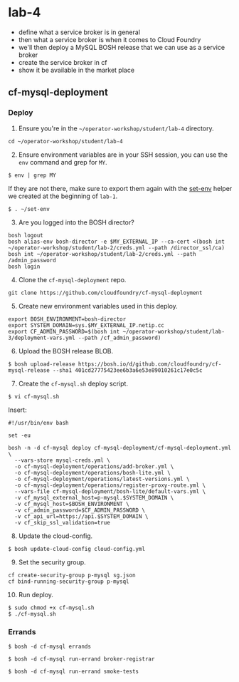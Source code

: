# lab-4

  * define what a service broker is in general
  * then what a service broker is when it comes to Cloud Foundry
  * we'll then deploy a MySQL BOSH release that we can use as a service broker
  * create the service broker in cf
  * show it be available in the market place

## cf-mysql-deployment

### Deploy

1. Ensure you're in the `~/operator-workshop/student/lab-4` directory.

```
cd ~/operator-workshop/student/lab-4
```

2. Ensure environment variables are in your SSH session, you can use the `env`
command and grep for `MY`.

```
$ env | grep MY
```

If they are not there, make sure to export them again with the
[set-env][set-env] helper we created at the beginning of `lab-1`.

```
$ . ~/set-env
```

3. Are you logged into the BOSH director?

```
bosh logout
bosh alias-env bosh-director -e $MY_EXTERNAL_IP --ca-cert <(bosh int ~/operator-workshop/student/lab-2/creds.yml --path /director_ssl/ca)
bosh int ~/operator-workshop/student/lab-2/creds.yml --path /admin_password
bosh login
```

4. Clone the `cf-mysql-deployment` repo.

```
git clone https://github.com/cloudfoundry/cf-mysql-deployment
```

5. Create new environment variables used in this deploy.

```
export BOSH_ENVIRONMENT=bosh-director
export SYSTEM_DOMAIN=sys.$MY_EXTERNAL_IP.netip.cc
export CF_ADMIN_PASSWORD=$(bosh int ~/operator-workshop/student/lab-3/deployment-vars.yml --path /cf_admin_password)
```

6. Upload the BOSH release BLOB.

```
$ bosh upload-release https://bosh.io/d/github.com/cloudfoundry/cf-mysql-release --sha1 401cd27775423ee6b3a6e53e89010261c17e0c5c
```

7. Create the `cf-mysql.sh` deploy script.

```
$ vi cf-mysql.sh
```

Insert:

```
#!/usr/bin/env bash

set -eu

bosh -n -d cf-mysql deploy cf-mysql-deployment/cf-mysql-deployment.yml \
  --vars-store mysql-creds.yml \
  -o cf-mysql-deployment/operations/add-broker.yml \
  -o cf-mysql-deployment/operations/bosh-lite.yml \
  -o cf-mysql-deployment/operations/latest-versions.yml \
  -o cf-mysql-deployment/operations/register-proxy-route.yml \
  --vars-file cf-mysql-deployment/bosh-lite/default-vars.yml \
  -v cf_mysql_external_host=p-mysql.$SYSTEM_DOMAIN \
  -v cf_mysql_host=$BOSH_ENVIRONMENT \
  -v cf_admin_password=$CF_ADMIN_PASSWORD \
  -v cf_api_url=https://api.$SYSTEM_DOMAIN \
  -v cf_skip_ssl_validation=true
```

8. Update the cloud-config.

```
$ bosh update-cloud-config cloud-config.yml
```

9. Set the security group.

```
cf create-security-group p-mysql sg.json
cf bind-running-security-group p-mysql
```

10. Run deploy.

```
$ sudo chmod +x cf-mysql.sh
$ ./cf-mysql.sh
```

### Errands

```
$ bosh -d cf-mysql errands
```

```
$ bosh -d cf-mysql run-errand broker-registrar
```

```
$ bosh -d cf-mysql run-errand smoke-tests
```

[//]: # (Links)

[set-env]: https://github.com/starkandwayne/operator-workshop/tree/master/student/lab-1#set-env
